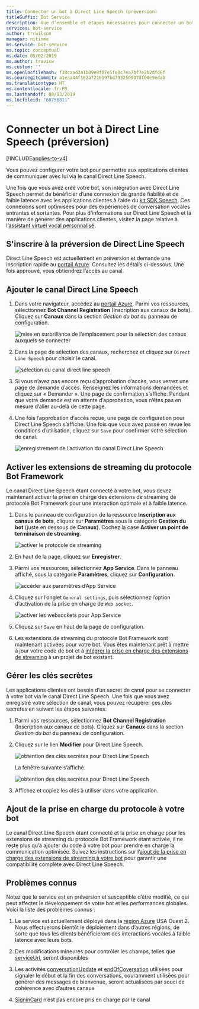```yaml
---
title: Connecter un bot à Direct Line Speech (préversion)
titleSuffix: Bot Service
description: Vue d’ensemble et étapes nécessaires pour connecter un bot Bot Framework existant au canal Direct Line Speech pour des interactions vocales entrantes et sortantes avec une grande fiabilité et une faible latence.
services: bot-service
author: trrwilson
manager: nitinme
ms.service: bot-service
ms.topic: conceptual
ms.date: 05/02/2019
ms.author: travisw
ms.custom: ''
ms.openlocfilehash: f38caad2a1b09e8f07e5fe8c7ea7bf7e2b2dfd6f
ms.sourcegitcommit: a1eaa44f182a7210197bd793250907df00e9edab
ms.translationtype: HT
ms.contentlocale: fr-FR
ms.lasthandoff: 08/03/2019
ms.locfileid: "68756811"
---
```

# <a name="connect-a-bot-to-direct-line-speech-preview"></a>Connecter un bot à Direct Line Speech (préversion)

[!INCLUDE[applies-to-v4](includes/applies-to.md)]

Vous pouvez configurer votre bot pour permettre aux applications clientes de communiquer avec lui via le canal Direct Line Speech.

Une fois que vous avez créé votre bot, son intégration avec Direct Line Speech permet de bénéficier d’une connexion de grande fiabilité et de faible latence avec les applications clientes à l’aide du [kit SDK Speech](https://aka.ms/speech/sdk). Ces connexions sont optimisées pour des expériences de conversation vocales entrantes et sortantes. Pour plus d’informations sur Direct Line Speech et la manière de générer des applications clientes, visitez la page relative à l’[assistant virtuel vocal personnalisé](https://aka.ms/bots/speech/va).  

## <a name="sign-up-for-direct-line-speech-preview"></a>S'inscrire à la préversion de Direct Line Speech

Direct Line Speech est actuellement en préversion et demande une inscription rapide au [portail Azure](https://portal.azure.com). Consultez les détails ci-dessous. Une fois approuvé, vous obtiendrez l’accès au canal.

## <a name="add-the-direct-line-speech-channel"></a>Ajouter le canal Direct Line Speech

1. Dans votre navigateur, accédez au [portail Azure](https://portal.azure.com). Parmi vos ressources, sélectionnez **Bot Channel Registration** (Inscription aux canaux de bots). Cliquez sur **Canaux** dans la section *Gestion du bot* du panneau de configuration.

    ![mise en surbrillance de l’emplacement pour la sélection des canaux auxquels se connecter ](media/voice-first-virtual-assistants/bot-service-channel-directlinespeech-selectchannel.png "sélection des canaux")

1. Dans la page de sélection des canaux, recherchez et cliquez sur `Direct Line Speech` pour choisir le canal.

    ![sélection du canal direct line speech](media/voice-first-virtual-assistants/bot-service-channel-directlinespeech-connectspeechchannel.png "connexion de Direct Line Speech")

1. Si vous n’avez pas encore reçu d’approbation d’accès, vous verrez une page de demande d’accès. Renseignez les informations demandées et cliquez sur « Demander ». Une page de confirmation s’affiche. Pendant que votre demande est en attente d’approbation, vous n’êtes pas en mesure d’aller au-delà de cette page.   

1. Une fois l’approbation d’accès reçue, une page de configuration pour Direct Line Speech s’affiche. Une fois que vous avez passé en revue les conditions d’utilisation, cliquez sur `Save` pour confirmer votre sélection de canal.

    ![enregistrement de l’activation du canal Direct Line Speech](media/voice-first-virtual-assistants/bot-service-channel-directlinespeech-savechannel.png "Enregistrer la configuration du canal")

## <a name="enable-the-bot-framework-protocol-streaming-extensions"></a>Activer les extensions de streaming du protocole Bot Framework

Le canal Direct Line Speech étant connecté à votre bot, vous devez maintenant activer la prise en charge des extensions de streaming de protocole Bot Framework pour une interaction optimale et à faible latence.

1. Dans le panneau de configuration de la ressource **Inscription aux canaux de bots**, cliquez sur **Paramètres** sous la catégorie **Gestion du bot** (juste en dessous de **Canaux**). Cochez la case **Activer un point de terminaison de streaming**.

    ![activer le protocole de streaming](media/voice-first-virtual-assistants/bot-service-channel-directlinespeech-enablestreamingsupport.png "activer la prise en charge de l’extension de streaming")

1. En haut de la page, cliquez sur **Enregistrer**.

1. Parmi vos ressources, sélectionnez **App Service**. Dans le panneau affiché, sous la catégorie **Paramètres**, cliquez sur **Configuration**.

    ![accéder aux paramètres d’App Service](media/voice-first-virtual-assistants/bot-service-channel-directlinespeech-configureappservice.png "configurer App Service")

1. Cliquez sur l’onglet `General settings`, puis sélectionnez l’option d’activation de la prise en charge de `Web socket`.

    ![activer les websockets pour App Service](media/voice-first-virtual-assistants/bot-service-channel-directlinespeech-enablewebsockets.png "activer les websockets")

1. Cliquez sur `Save` en haut de la page de configuration.

1. Les extensions de streaming du protocole Bot Framework sont maintenant activées pour votre bot. Vous êtes maintenant prêt à mettre à jour votre code de bot et à [intégrer la prise en charge des extensions de streaming](https://aka.ms/botframework/addstreamingprotocolsupport) à un projet de bot existant.

## <a name="manage-secret-keys"></a>Gérer les clés secrètes

Les applications clientes ont besoin d’un secret de canal pour se connecter à votre bot via le canal Direct Line Speech. Une fois que vous avez enregistré votre sélection de canal, vous pouvez récupérer ces clés secrètes en suivant les étapes suivantes.

1. Parmi vos ressources, sélectionnez **Bot Channel Registration** (Inscription aux canaux de bots). Cliquez sur **Canaux** dans la section *Gestion du bot* du panneau de configuration.
1. Cliquez sur le lien **Modifier** pour Direct Line Speech.

    ![obtention des clés secrètes pour Direct Line Speech](media/voice-first-virtual-assistants/bot-service-channel-directlinespeech-getspeechsecretkeys1.png "obtention des clés secrètes pour Direct Line Speech")

    La fenêtre suivante s’affiche.

    ![obtention des clés secrètes pour Direct Line Speech](media/voice-first-virtual-assistants/bot-service-channel-directlinespeech-getspeechsecretkeys.png "obtention des clés secrètes pour Direct Line Speech")
1. Affichez et copiez les clés à utiliser dans votre application.

## <a name="adding-protocol-support-to-your-bot"></a>Ajout de la prise en charge du protocole à votre bot

Le canal Direct Line Speech étant connecté et la prise en charge pour les extensions de streaming du protocole Bot Framework étant activée, il ne reste plus qu’à ajouter du code à votre bot pour prendre en charge la communication optimisée. Suivez les instructions sur l’[ajout de la prise en charge des extensions de streaming à votre bot](https://aka.ms/botframework/addstreamingprotocolsupport) pour garantir une compatibilité complète avec Direct Line Speech.

## <a name="known-issues"></a>Problèmes connus

Notez que le service est en préversion et susceptible d’être modifié, ce qui peut affecter le développement de votre bot et les performances globales. Voici la liste des problèmes connus : 

1. Le service est actuellement déployé dans la [région Azure](https://azure.microsoft.com/global-infrastructure/regions/) USA Ouest 2. Nous effectuerons bientôt le déploiement dans d’autres régions, de sorte que tous les clients bénéficieront des interactions vocales à faible latence avec leurs bots.

1. Des modifications mineures pour contrôler les champs, telles que [serviceUrl](https://github.com/Microsoft/BotBuilder/blob/master/specs/botframework-activity/botframework-activity.md#service-url), seront disponibles

1. Les activités [conversationUpdate](https://github.com/Microsoft/BotBuilder/blob/master/specs/botframework-activity/botframework-activity.md#conversation-update-activity) et [endOfCoversation](https://github.com/Microsoft/BotBuilder/blob/master/specs/botframework-activity/botframework-activity.md#end-of-conversation-activity) utilisées pour signaler le début et la fin des conversations, couramment utilisées pour générer des messages de bienvenue, seront actualisées par souci de cohérence avec d’autres canaux

1. [SigninCard](https://docs.microsoft.com/azure/bot-service/rest-api/bot-framework-rest-connector-add-rich-cards?view=azure-bot-service-4.0) n’est pas encore pris en charge par le canal 
